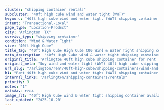 ```yaml
---
cluster: "shipping container rentals"
subcluster: "40ft high cube wind and water tight (WWT)"
keyword: "40ft high cube wind and water tight (WWT) shipping container for rent Arlington, TX"
intent: "Transactional-Local"
page_type: "Location-Product"
city: "Arlington, TX"
service_type: "shipping container"
condition: "Wind & Water Tight"
size: "40ft High Cube"
title_tag: "40ft High Cube High Cube C00 Wind & Water Tight shipping container Sales in Arlington | LC Container"
meta_description: "40ft High Cube wind & water tight shipping container sales in Arlington. High cube containers with extra height. Fast delivery, competitive pricing. Serving shipping containers area. Quote ID: DE7. Call (214) 524-4168 for your free quote today."
original_title: "Arlington 40ft high cube shipping container for rent | LC"
original_meta: "Buy wind and water tight (WWT) 40ft high cube shipping container rent with local delivery in Arlington, TX. LC Container — local Since 2003. Request a fast quote today."
url_slug: "/arlington/rent/40ft-high-cube/shipping-containers/wind-and-water-tight-wwt"
h1: "Rent 40ft high cube wind and water tight (WWT) shipping container in Arlington"
internal_links: "/arlington/shipping-containers/rentals"
priority: 3
notes: "1"
noindex: true
image_alt: "40ft High Cube wind & water tight shipping container available for delivery in Arlington"
last_updated: "2025-10-20"
---
```


<!-- TODO: Add unique city/inventory copy, images, and internal links here. -->
